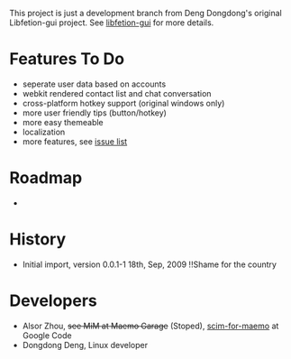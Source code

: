 This project is just a development branch from Deng Dongdong's original Libfetion-gui project. See [libfetion-gui](http://code.google.com/p/libfetion-gui) for more details.

# Features To Do #
  * seperate user data based on accounts
  * webkit rendered contact list and chat conversation
  * cross-platform hotkey support (original windows only)
  * more user friendly tips (button/hotkey)
  * more easy themeable
  * localization
  * more features, see [issue list](http://code.google.com/p/libfetion-gui-dev/issues/list)

# Roadmap #
  * 

# History #
  * Initial import, version 0.0.1-1         18th, Sep, 2009  !!Shame for the country

# Developers #
  * Alsor Zhou, ~~see MiM at Maemo Garage~~ (Stoped), [scim-for-maemo](http://code.google.com/p/scim-for-maemo/) at Google Code
  * Dongdong Deng, Linux developer
